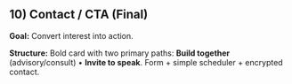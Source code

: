## 10) Contact / CTA (Final)

**Goal:** Convert interest into action.

**Structure:** Bold card with two primary paths: **Build together** (advisory/consult) • **Invite to speak**. Form + simple scheduler + encrypted contact.